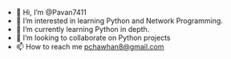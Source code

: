 - 👋 Hi, I’m @Pavan7411
- 👀 I’m interested in learning Python and Network Programming.
- 🌱 I’m currently learning Python in depth. 
- 💞️ I’m looking to collaborate on Python projects
- 📫 How to reach me pchawhan8@gmail.com

<!---
Pavan7411/Pavan7411 is a ✨ special ✨ repository because its `README.md` (this file) appears on your GitHub profile.
You can click the Preview link to take a look at your changes.
--->
